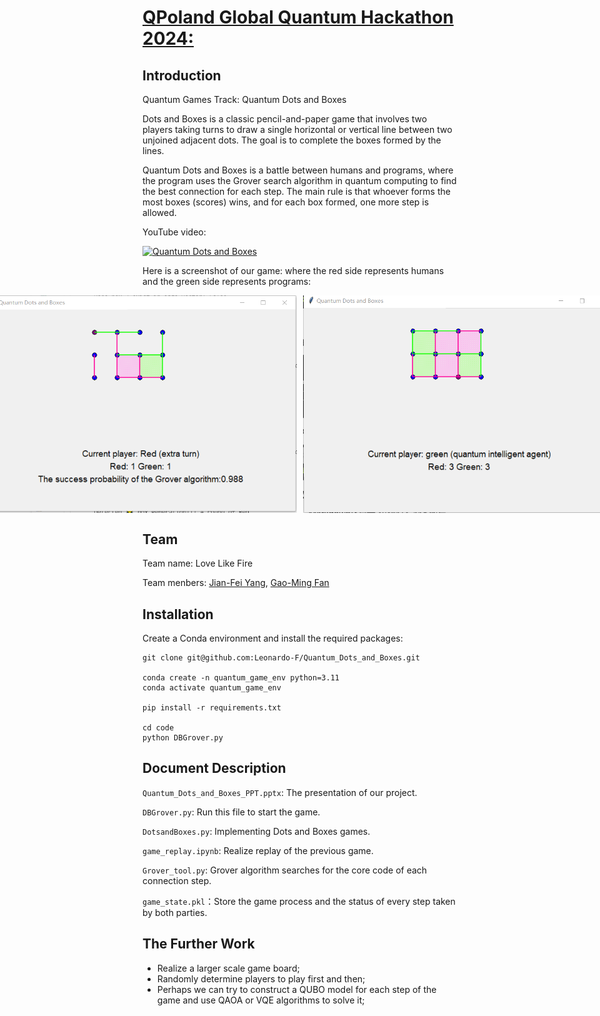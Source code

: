 # [QPoland Global Quantum Hackathon 2024:](https://www.qaif.org/contests/qpoland-global-quantum-hackathon)

## Introduction
Quantum Games Track: Quantum Dots and Boxes

Dots and Boxes is a classic pencil-and-paper game that involves two players taking turns to draw a single horizontal or vertical line between two unjoined adjacent dots. The goal is to complete the boxes formed by the lines. 

Quantum Dots and Boxes is a battle between humans and programs, where the program uses the Grover search algorithm in quantum computing to find the best connection for each step. The main rule is that whoever forms the most boxes (scores) wins, and for each box formed, one more step is allowed.

YouTube video:

[![Quantum Dots and Boxes](https://img.youtube.com/vi/qiq9zAij0Q0/0.jpg)](https://youtu.be/qiq9zAij0Q0)

Here is a screenshot of our game: where the red side represents humans and the green side represents programs:

<div style="display: flex; justify-content: center;">
<img src="images/game_1.png" alt="Game 1" style="width: 500px; height: auto; margin-right: 10px;">
<img src="images/game_2.png" alt="Game 2" style="width: 500px; height: auto;">
</div>


## Team

Team name: Love Like Fire

Team menbers: [Jian-Fei Yang](https://github.com/YangD5014), [Gao-Ming Fan](https://github.com/Leonardo-F)

## Installation

Create a Conda environment and install the required packages:

```
git clone git@github.com:Leonardo-F/Quantum_Dots_and_Boxes.git

conda create -n quantum_game_env python=3.11
conda activate quantum_game_env

pip install -r requirements.txt

cd code
python DBGrover.py
```

## Document Description

`Quantum_Dots_and_Boxes_PPT.pptx`: The presentation of our project.

`DBGrover.py`: Run this file to start the game.

`DotsandBoxes.py`: Implementing Dots and Boxes games.

`game_replay.ipynb`: Realize replay of the previous game.

`Grover_tool.py`: Grover algorithm searches for the core code of each connection step.

`game_state.pkl`：Store the game process and the status of every step taken by both parties.

## The Further Work

- Realize a larger scale game board;
- Randomly determine players to play first and then;
- Perhaps we can try to construct a QUBO model for each step of the game and use QAOA or VQE algorithms to solve it;
